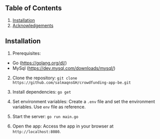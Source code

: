 ## Table of Contents

1. [Installation](##installation)
2. [Acknowledgements](##acknowledgements)


## Installation

1. Prerequisites: 
  - Go (https://golang.org/dl/)
  - MySql (https://dev.mysql.com/downloads/mysql/)

2. Clone the repository: 
    `git clone https://github.com/salmaqnsGH/crowdfunding-app-be.git`

3. Install dependencies: 
    `go get`

4. Set environment variables: 
    Create a `.env` file and set the environment variables. Use `env` file as reference.

5. Start the server: 
    `go run main.go`

6. Open the app: 
    Access the app in your browser at `http://localhost:8080`.

